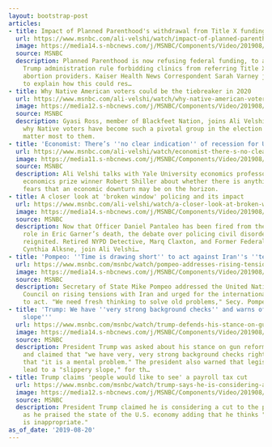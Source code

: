 ```yaml
---
layout: bootstrap-post
articles:
- title: Impact of Planned Parenthood's withdrawal from Title X funding
  url: https://www.msnbc.com/ali-velshi/watch/impact-of-planned-parenthood-s-withdrawal-from-title-x-funding-66600005980
  image: https://media14.s-nbcnews.com/j/MSNBC/Components/Video/201908/n_velshi_varney_190820_1920x1080.nbcnews-fp-1200-630.jpg
  source: MSNBC
  description: Planned Parenthood is now refusing federal funding, to avoid a new
    Trump administration rule forbidding clinics from referring Title X patients to
    abortion providers. Kaiser Health News Correspondent Sarah Varney joins Ali Velshi
    to explain how this could res…
- title: Why Native American voters could be the tiebreaker in 2020
  url: https://www.msnbc.com/ali-velshi/watch/why-native-american-voters-could-be-the-tiebreaker-in-2020-66601029614
  image: https://media12.s-nbcnews.com/j/MSNBC/Components/Video/201908/n_velshi_ross_190820_1920x1080.nbcnews-fp-1200-630.jpg
  source: MSNBC
  description: Gyasi Ross, member of Blackfeet Nation, joins Ali Velshi to discuss
    why Native voters have become such a pivotal group in the election and what issues
    matter most to them.
- title: 'Economist: There’s ''no clear indication'' of recession for U.S.'
  url: https://www.msnbc.com/ali-velshi/watch/economist-there-s-no-clear-indication-of-recession-for-u-s-66602053823
  image: https://media11.s-nbcnews.com/j/MSNBC/Components/Video/201908/n_velshi_shiller_190820_1920x1080.nbcnews-fp-1200-630.jpg
  source: MSNBC
  description: Ali Velshi talks with Yale University economics professor and Nobel
    economics prize winner Robert Shiller about whether there is anything to growing
    fears that an economic downturn may be on the horizon.
- title: A closer look at 'broken window' policing and its impact
  url: https://www.msnbc.com/ali-velshi/watch/a-closer-look-at-broken-window-policing-and-its-impact-66600005916
  image: https://media14.s-nbcnews.com/j/MSNBC/Components/Video/201908/n_velshi_claxtonalksne_190820_1920x1080.nbcnews-fp-1200-630.jpg
  source: MSNBC
  description: Now that Officer Daniel Pantaleo has been fired from the NYPD for his
    role in Eric Garner’s death, the debate over policing civil disorder has been
    reignited. Retired NYPD Detective, Marq Claxton, and Former Federal Prosecutor,
    Cynthia Alksne, join Ali Velshi…
- title: 'Pompeo: ''Time is drawing short'' to act against Iran''s ''terror regime'''
  url: https://www.msnbc.com/msnbc/watch/pompeo-addresses-rising-tensions-with-iran-in-speech-to-u-n-66597957901
  image: https://media14.s-nbcnews.com/j/MSNBC/Components/Video/201908/n_msnbc_brk_pompeoiran_190820_1920x1080.nbcnews-fp-1200-630.jpg
  source: MSNBC
  description: Secretary of State Mike Pompeo addressed the United Nations Security
    Council on rising tensions with Iran and urged for the international community
    to act. "We need fresh thinking to solve old problems," Secy. Pompeo said.
- title: 'Trump: We have ''very strong background checks'' and warns of ''slippery
    slope'''
  url: https://www.msnbc.com/msnbc/watch/trump-defends-his-stance-on-gun-control-and-warns-of-slippery-slope-66597445530
  image: https://media14.s-nbcnews.com/j/MSNBC/Components/Video/201908/n_msnbc_brk_trumpbackground_190820_1920x1080.nbcnews-fp-1200-630.jpg
  source: MSNBC
  description: President Trump was asked about his stance on gun reform legislation
    and claimed that "we have very, very strong background checks right now," and
    that "it is a mental problem." The president also warned that legislation may
    lead to a "slippery slope," for th…
- title: Trump claims 'people would like to see' a payroll tax cut
  url: https://www.msnbc.com/msnbc/watch/trump-says-he-is-considering-a-cut-to-the-payroll-tax-66595397693
  image: https://media12.s-nbcnews.com/j/MSNBC/Components/Video/201908/n_msnbc_brk_trumppayroll_190820_1920x1080.nbcnews-fp-1200-630.jpg
  source: MSNBC
  description: President Trump claimed he is considering a cut to the payroll tax
    as he praised the state of the U.S. economy adding that he thinks "the word recession
    is inappropriate."
as_of_date: '2019-08-20'
---
```


